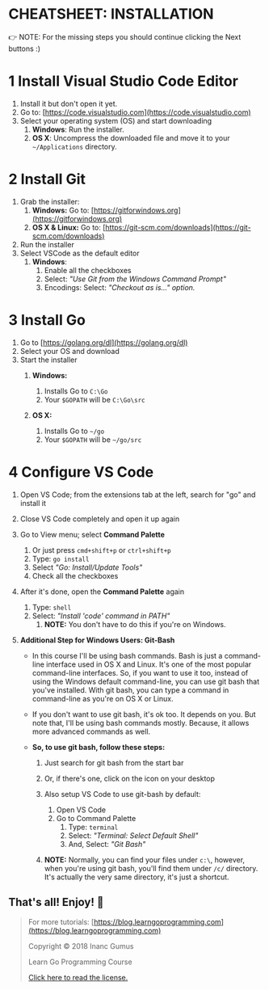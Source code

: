 # CHEATSHEET: INSTALLATION

👉 NOTE: For the missing steps you should continue clicking the Next buttons :)

# 1 Install Visual Studio Code Editor

1. Install it but don't open it yet.
2. Go to: [https://code.visualstudio.com](https://code.visualstudio.com)
3. Select your operating system (OS) and start downloading
    1. **Windows**: Run the installer.
    2. **OS X**: Uncompress the downloaded file and move it to your `~/Applications` directory.

# 2 Install Git

1. Grab the installer:
    1. **Windows:** Go to: [https://gitforwindows.org](https://gitforwindows.org)
    2. **OS X & Linux:** Go to: [https://git-scm.com/downloads](https://git-scm.com/downloads)
2. Run the installer
3. Select VSCode as the default editor
    1. **Windows**:
        1. Enable all the checkboxes
        3. Select: _"Use Git from the Windows Command Prompt"_
        4. Encodings: Select: _"Checkout as is..." option._

# 3 Install Go

1. Go to [https://golang.org/dl](https://golang.org/dl)
2. Select your OS and download
3. Start the installer
    1. **Windows:**
        1. Installs Go to `C:\Go`
        2. Your `$GOPATH` will be `C:\Go\src`

    2. **OS X:**
        1. Installs Go to `~/go`
        2. Your `$GOPATH` will be `~/go/src`

<div style="page-break-after: always;"></div>

# 4 Configure VS Code

1. Open VS Code; from the extensions tab at the left, search for "go" and install it
2. Close VS Code completely and open it up again

3. Go to View menu; select **Command Palette**
    1. Or just press `cmd+shift+p` or `ctrl+shift+p`
    2. Type: `go install`
    3. Select _"Go: Install/Update Tools"_
    4. Check all the checkboxes

4. After it's done, open the **Command Palette** again
    1. Type: `shell`
    2. Select: _"Install 'code' command in PATH"_
        1. **NOTE:** You don't have to do this if you're on Windows.

5. **Additional Step for Windows Users: Git-Bash**
    * In this course I'll be using bash commands. Bash is just a command-line interface used in OS X and Linux. It's one of the most popular command-line interfaces. So, if you want to use it too, instead of using the Windows default command-line, you can use git bash that you've installed. With git bash, you can type a command in command-line as you're on OS X or Linux.

    * If you don't want to use git bash, it's ok too. It depends on you. But note that, I'll be using bash commands mostly. Because, it allows more advanced commands as well.

    * **So, to use git bash, follow these steps:**
        1. Just search for git bash from the start bar
        2. Or, if there's one, click on the icon on your desktop

        3. Also setup VS Code to use git-bash by default:
            1. Open VS Code
            2. Go to Command Palette
                1. Type: `terminal`
                2. Select: _"Terminal: Select Default Shell"_
                3. And, Select: _"Git Bash"_

        4. **NOTE:** Normally, you can find your files under `c:\`, however, when you're using git bash, you'll find them under `/c/` directory. It's actually the very same directory, it's just a shortcut.

## That's all! Enjoy! 🤩

<div style="page-break-after: always;"></div>

> For more tutorials: [https://blog.learngoprogramming.com](https://blog.learngoprogramming.com)
> 
> Copyright © 2018 Inanc Gumus
> 
> Learn Go Programming Course
> 
> [Click here to read the license.](https://creativecommons.org/licenses/by-nc-sa/4.0/)